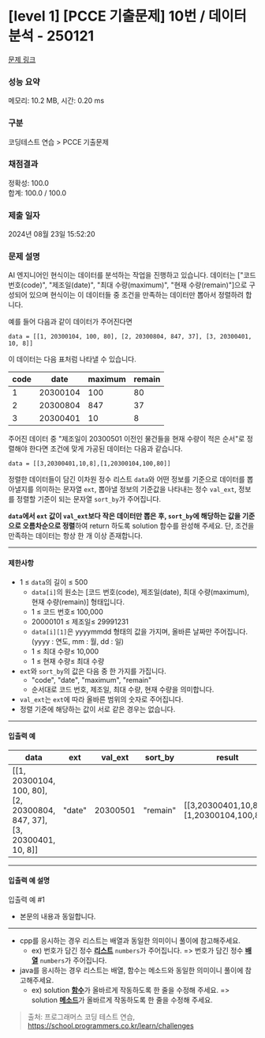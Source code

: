 # [level 1] [PCCE 기출문제] 10번 / 데이터 분석 - 250121 

[문제 링크](https://school.programmers.co.kr/learn/courses/30/lessons/250121) 

### 성능 요약

메모리: 10.2 MB, 시간: 0.20 ms

### 구분

코딩테스트 연습 > PCCE 기출문제

### 채점결과

정확성: 100.0<br/>합계: 100.0 / 100.0

### 제출 일자

2024년 08월 23일 15:52:20

### 문제 설명

<p style="user-select: auto !important;">AI 엔지니어인 현식이는 데이터를 분석하는 작업을 진행하고 있습니다. 데이터는 ["코드 번호(code)", "제조일(date)", "최대 수량(maximum)", "현재 수량(remain)"]으로 구성되어 있으며 현식이는 이 데이터들 중 조건을 만족하는 데이터만 뽑아서 정렬하려 합니다.</p>

<p style="user-select: auto !important;">예를 들어 다음과 같이 데이터가 주어진다면</p>
<div class="highlight" style="user-select: auto !important;"><pre class="codehilite" style="user-select: auto !important;"><code style="user-select: auto !important;">data = [[1, 20300104, 100, 80], [2, 20300804, 847, 37], [3, 20300401, 10, 8]]
</code></pre></div>
<p style="user-select: auto !important;">이 데이터는 다음 표처럼 나타낼 수 있습니다.</p>
<table class="table" style="user-select: auto !important;">
        <thead style="user-select: auto !important;"><tr style="user-select: auto !important;">
<th style="user-select: auto !important;">code</th>
<th style="user-select: auto !important;">date</th>
<th style="user-select: auto !important;">maximum</th>
<th style="user-select: auto !important;">remain</th>
</tr>
</thead>
        <tbody style="user-select: auto !important;"><tr style="user-select: auto !important;">
<td style="user-select: auto !important;">1</td>
<td style="user-select: auto !important;">20300104</td>
<td style="user-select: auto !important;">100</td>
<td style="user-select: auto !important;">80</td>
</tr>
<tr style="user-select: auto !important;">
<td style="user-select: auto !important;">2</td>
<td style="user-select: auto !important;">20300804</td>
<td style="user-select: auto !important;">847</td>
<td style="user-select: auto !important;">37</td>
</tr>
<tr style="user-select: auto !important;">
<td style="user-select: auto !important;">3</td>
<td style="user-select: auto !important;">20300401</td>
<td style="user-select: auto !important;">10</td>
<td style="user-select: auto !important;">8</td>
</tr>
</tbody>
      </table>
<p style="user-select: auto !important;">주어진 데이터 중 "제조일이 20300501 이전인 물건들을 현재 수량이 적은 순서"로 정렬해야 한다면 조건에 맞게 가공된 데이터는 다음과 같습니다.</p>
<div class="highlight" style="user-select: auto !important;"><pre class="codehilite" style="user-select: auto !important;"><code style="user-select: auto !important;">data = [[3,20300401,10,8],[1,20300104,100,80]]
</code></pre></div>
<p style="user-select: auto !important;">정렬한 데이터들이 담긴 이차원 정수 리스트 <code style="user-select: auto !important;">data</code>와 어떤 정보를 기준으로 데이터를 뽑아낼지를 의미하는 문자열 <code style="user-select: auto !important;">ext</code>, 뽑아낼 정보의 기준값을 나타내는 정수 <code style="user-select: auto !important;">val_ext</code>, 정보를 정렬할 기준이 되는 문자열 <code style="user-select: auto !important;">sort_by</code>가 주어집니다.</p>

<p style="user-select: auto !important;"><strong style="user-select: auto !important;"><code style="user-select: auto !important;">data</code>에서 <code style="user-select: auto !important;">ext</code> 값이 <code style="user-select: auto !important;">val_ext</code>보다 작은 데이터만 뽑은 후, <code style="user-select: auto !important;">sort_by</code>에 해당하는 값을 기준으로 오름차순으로 정렬</strong>하여 return 하도록 solution 함수를 완성해 주세요. 단, 조건을 만족하는 데이터는 항상 한 개 이상 존재합니다.</p>

<hr style="user-select: auto !important;">

<h4 style="user-select: auto !important;">제한사항</h4>

<ul style="user-select: auto !important;">
<li style="user-select: auto !important;">1 ≤ <code style="user-select: auto !important;">data</code>의 길이 ≤ 500

<ul style="user-select: auto !important;">
<li style="user-select: auto !important;"><code style="user-select: auto !important;">data[i]</code>의 원소는 [코드 번호(code), 제조일(date), 최대 수량(maximum), 현재 수량(remain)] 형태입니다.</li>
<li style="user-select: auto !important;">1 ≤ 코드 번호≤ 100,000</li>
<li style="user-select: auto !important;">20000101 ≤ 제조일≤ 29991231</li>
<li style="user-select: auto !important;"><code style="user-select: auto !important;">data[i][1]</code>은 yyyymmdd 형태의 값을 가지며, 올바른 날짜만 주어집니다. (yyyy : 연도, mm : 월, dd : 일)</li>
<li style="user-select: auto !important;">1 ≤ 최대 수량≤ 10,000</li>
<li style="user-select: auto !important;">1 ≤ 현재 수량≤ 최대 수량</li>
</ul></li>
<li style="user-select: auto !important;"><code style="user-select: auto !important;">ext</code>와 <code style="user-select: auto !important;">sort_by</code>의 값은 다음 중 한 가지를 가집니다.

<ul style="user-select: auto !important;">
<li style="user-select: auto !important;">"code", "date", "maximum", "remain"</li>
<li style="user-select: auto !important;">순서대로 코드 번호, 제조일, 최대 수량, 현재 수량을 의미합니다.</li>
</ul></li>
<li style="user-select: auto !important;"><code style="user-select: auto !important;">val_ext</code>는 <code style="user-select: auto !important;">ext</code>에 따라 올바른 범위의 숫자로 주어집니다.</li>
<li style="user-select: auto !important;">정렬 기준에 해당하는 값이 서로 같은 경우는 없습니다.</li>
</ul>

<hr style="user-select: auto !important;">

<h4 style="user-select: auto !important;">입출력 예</h4>
<table class="table" style="user-select: auto !important;">
        <thead style="user-select: auto !important;"><tr style="user-select: auto !important;">
<th style="user-select: auto !important;">data</th>
<th style="user-select: auto !important;">ext</th>
<th style="user-select: auto !important;">val_ext</th>
<th style="user-select: auto !important;">sort_by</th>
<th style="user-select: auto !important;">result</th>
</tr>
</thead>
        <tbody style="user-select: auto !important;"><tr style="user-select: auto !important;">
<td style="user-select: auto !important;">[[1, 20300104, 100, 80], [2, 20300804, 847, 37], [3, 20300401, 10, 8]]</td>
<td style="user-select: auto !important;">"date"</td>
<td style="user-select: auto !important;">20300501</td>
<td style="user-select: auto !important;">"remain"</td>
<td style="user-select: auto !important;">[[3,20300401,10,8],[1,20300104,100,80]]</td>
</tr>
</tbody>
      </table>
<hr style="user-select: auto !important;">

<h4 style="user-select: auto !important;">입출력 예 설명</h4>

<p style="user-select: auto !important;">입출력 예 #1</p>

<ul style="user-select: auto !important;">
<li style="user-select: auto !important;">본문의 내용과 동일합니다.</li>
</ul>

<hr style="user-select: auto !important;">

<ul style="user-select: auto !important;">
<li style="user-select: auto !important;">cpp를 응시하는 경우 리스트는 배열과 동일한 의미이니 풀이에 참고해주세요.

<ul style="user-select: auto !important;">
<li style="user-select: auto !important;">ex) 번호가 담긴 정수 <u style="user-select: auto !important;"><strong style="user-select: auto !important;">리스트</strong></u> <code style="user-select: auto !important;">numbers</code>가 주어집니다. =&gt; 번호가 담긴 정수 <u style="user-select: auto !important;"><strong style="user-select: auto !important;">배열</strong></u> <code style="user-select: auto !important;">numbers</code>가 주어집니다.</li>
</ul></li>
<li style="user-select: auto !important;">java를 응시하는 경우 리스트는 배열, 함수는 메소드와 동일한 의미이니 풀이에 참고해주세요.

<ul style="user-select: auto !important;">
<li style="user-select: auto !important;">ex) solution <u style="user-select: auto !important;"><strong style="user-select: auto !important;">함수</strong></u>가 올바르게 작동하도록 한 줄을 수정해 주세요. =&gt; solution <u style="user-select: auto !important;"><strong style="user-select: auto !important;">메소드</strong></u>가 올바르게 작동하도록 한 줄을 수정해 주세요.</li>
</ul></li>
</ul>


> 출처: 프로그래머스 코딩 테스트 연습, https://school.programmers.co.kr/learn/challenges